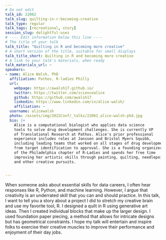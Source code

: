 ```yaml
---
# Do not edit
talk_id: 22062
talk_slug: quilting-in-r-becoming-creative
talk_type: regular
talk_tags: [recreational, story]
session_slug: delightful-uses
# ---- Edit information below this line ----
# The title of your talk
talk_title: "Quilting in R and becoming more creative"
# A short version of the title, suitable for small displays
talk_title_short: Quilting in R and becoming more creative
# A link to your talk's materials, when ready
talk_materials_url: ~
speakers:
- name: Alice Walsh, PhD
  affiliation: Pathos, R-ladies Philly
  url:
    webpage: https://awalsh17.github.io/
    twitter: https://twitter.com/sciencealice
    github: https://github.com/awalsh17
    linkedin: https://www.linkedin.com/in/alice-walsh/
    affiliation: ~
  username: alicewalsh
  photo: /assets/img/2022Conf/_talks/22062_alice-walsh-phd.jpg
  bio: |+
    Alice is a computational biologist who applies data science
    tools to solve drug development challenges. She is currently VP
    of Translational Research at Pathos. Alice's prior professional
    experience includes roles at Janssen and Bristol Myers Squibb,
    including leading teams that worked on all stages of drug development,
    from target identification to approval. She is a founding organizer
    of the Philadelphia chapter of R-Ladies and spends her free time
    improving her artistic skills through painting, quilting, needlepoint,
    and other creative pursuits.


---
```


<!-- ABSTRACT ----
Please write abstract below. You may use simple markdown (links, code style, bold, italics)
-->

When someone asks about essential skills for data careers, I often hear
responses like R, Python, and machine learning. However, I argue that creativity
is an underrated skill that you can and should practice. In this talk, I want
to tell you a story about a project I did to stretch my creative brain and use
my favorite tool, R. I designed a quilt in R using generative art ideas. Then
I created individual blocks that make up the larger design. I used foundation
paper piecing, a method that allows for intricate designs but has geometrical
constraints. I hope my talk will entertain and inspire folks to exercise their
creative muscles to improve their performance and enjoyment of their day jobs.
